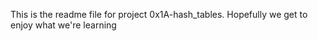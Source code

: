 This is the readme file for project 0x1A-hash_tables.
Hopefully we get to enjoy what we're learning

